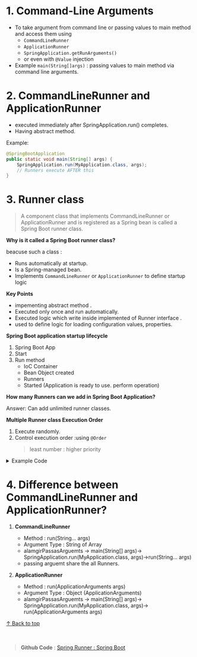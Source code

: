 

<h1 id="command">1. Command-Line Arguments</h1>

- To take argument from command line or passing values to main method and access them using 
    - `CommandLineRunner`
    - `ApplicationRunner`
    - `SpringApplication.getRunArguments()`
    - or even with `@Value` injection
- Example 
    `main(String[]args)` : passing values to main method via command line arguments.


<h1 id="com">2. CommandLineRunner and ApplicationRunner </h1>

- executed immediately after SpringApplication.run() completes.
- Having abstract method.

Example:
```java
@SpringBootApplication
public static void main(String[] args) {
    SpringApplication.run(MyApplication.class, args);
    // Runners execute AFTER this
}
```

<h1 id="run">3. Runner class</h1>

> A component class that implements CommandLineRunner or ApplicationRunner and is registered as a Spring bean is called a Spring Boot runner class.

**Why is it called a Spring Boot runner class?**

beacuse such a class : 

- Runs automatically at startup.
- Is a Spring-managed bean.
- Implements `CommandLineRunner` or `ApplicationRunner` to define startup logic


**Key Points**

- impementing abstract method .
- Executed only once and run automatically.
- Executed logic which write inside implemented of Runner interface .
- used to define logic for loading configuration values, properties.

**Spring Boot application startup lifecycle**

1. Spring Boot App 
2. Start 
3. Run method
    - IoC Container 
    - Bean Object created
    - Runners
    - Started (Application is ready to use. perform operation)



**How many Runners can we add in Spring Boot Application?**   

Answer: Can add unlimited runner classes.


**Multiple Runner class Execution Order**

1. Execute randomly.
2. Control execution order :using  `@Order`
   > least number : higher priority


<Details>
<Summary>Example Code</Summary>

```java
@Order(1) //executed  second
@Component
public class FirstRunner implements CommandLineRunner {
    @Override
    public void run(String... args) throws Exception {
        System.out.println("FirstRunner ");
    }
}

@Order(-5) //executed  first
@Component
public class SecondRunner implements ApplicationRunner {
    @Override
    public void run(ApplicationArguments args) throws Exception {
        System.out.println("SecondRunner");
    }
}

@Order(2) //executed  third
@Component
public class ThirdRunner implements CommandLineRunner {
    @Override
    public void run(String... args) throws Exception {
        System.out.println("ThirdRunner ");
    }
}

```   
</Details>



<h1 id="dif">4. Difference between CommandLineRunner and ApplicationRunner?</h1>

1. **CommandLineRunner**

    - Method : run(String... args)
    - Argument Type : String of Array
    - alamgirPassasArguemts -> main(String[] args)-> SpringApplication.run(MyApplication.class, args)->run(String... args)
    - passing arguemt share the all Runners.

2. **ApplicationRunner**

    - Method : run(ApplicationArguments args)
    - Argument Type : Object (ApplicationArguments)
    - alamgirPassasArguemts -> main(String[] args)-> SpringApplication.run(MyApplication.class, args)-> run(ApplicationArguments args)<br>
    
[↑ Back to top](#top)   
    <br><br>



   
>**Github Code** : [Spring Runner : Spring Boot ](https://github.com/alamgir-ahosain/Learn-Spring-Boot/tree/main/c-runner-class/src/main/java/com/alamgir/c_runner_class)
   
    




 




    